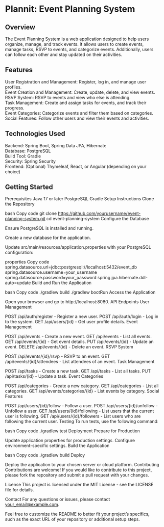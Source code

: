 # Plannit: Event Planning System
## Overview
The Event Planning System is a web application designed to help users organize, manage, and track events. It allows users to create events, manage tasks, RSVP to events, and categorize events. Additionally, users can follow each other and stay updated on their activities.

## Features
User Registration and Management: Register, log in, and manage user profiles.  
Event Creation and Management: Create, update, delete, and view events.  
RSVP System: RSVP to events and view who else is attending.  
Task Management: Create and assign tasks for events, and track their progress.  
Event Categories: Categorize events and filter them based on categories.  
Social Features: Follow other users and view their events and activities.  
## Technologies Used
Backend: Spring Boot, Spring Data JPA, Hibernate  
Database: PostgreSQL  
Build Tool: Gradle  
Security: Spring Security  
Frontend: (Optional) Thymeleaf, React, or Angular (depending on your choice)  
## Getting Started
Prerequisites
Java 17 or later
PostgreSQL
Gradle
Setup Instructions
Clone the Repository

bash
Copy code
git clone https://github.com/yourusername/event-planning-system.git
cd event-planning-system
Configure the Database

Ensure PostgreSQL is installed and running.

Create a new database for the application.

Update src/main/resources/application.properties with your PostgreSQL configuration:

properties
Copy code
spring.datasource.url=jdbc:postgresql://localhost:5432/event_db
spring.datasource.username=your_username
spring.datasource.password=your_password
spring.jpa.hibernate.ddl-auto=update
Build and Run the Application

bash
Copy code
./gradlew build
./gradlew bootRun
Access the Application

Open your browser and go to http://localhost:8080.
API Endpoints
User Management

POST /api/auth/register - Register a new user.
POST /api/auth/login - Log in to the system.
GET /api/users/{id} - Get user profile details.
Event Management

POST /api/events - Create a new event.
GET /api/events - List all events.
GET /api/events/{id} - Get event details.
PUT /api/events/{id} - Update an event.
DELETE /api/events/{id} - Delete an event.
RSVP System

POST /api/events/{id}/rsvp - RSVP to an event.
GET /api/events/{id}/attendees - List attendees of an event.
Task Management

POST /api/tasks - Create a new task.
GET /api/tasks - List all tasks.
PUT /api/tasks/{id} - Update a task.
Event Categories

POST /api/categories - Create a new category.
GET /api/categories - List all categories.
GET /api/events/categories/{id} - List events by category.
Social Features

POST /api/users/{id}/follow - Follow a user.
POST /api/users/{id}/unfollow - Unfollow a user.
GET /api/users/{id}/following - List users that the current user is following.
GET /api/users/{id}/followers - List users who are following the current user.
Testing
To run tests, use the following command:

bash
Copy code
./gradlew test
Deployment
Prepare for Production

Update application properties for production settings.
Configure environment-specific settings.
Build the Application

bash
Copy code
./gradlew build
Deploy

Deploy the application to your chosen server or cloud platform.
Contributing
Contributions are welcome! If you would like to contribute to this project, please fork the repository and submit a pull request with your changes.

License
This project is licensed under the MIT License - see the LICENSE file for details.

Contact
For any questions or issues, please contact your_email@example.com.

Feel free to customize the README to better fit your project’s specifics, such as the exact URL of your repository or additional setup steps.